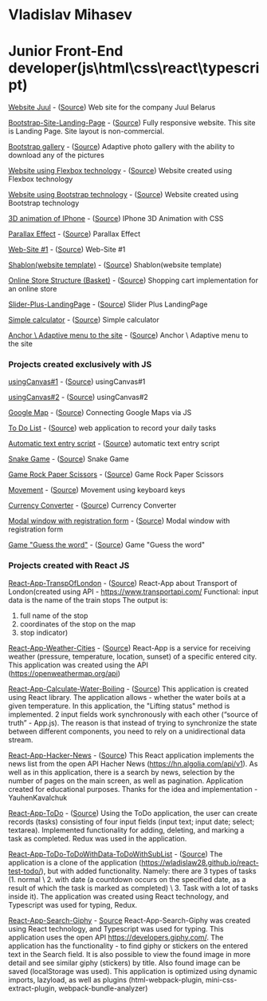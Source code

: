 # Vladislav Mihasev
# Junior Front-End developer(js\html\css\react\typescript)

[Website Juul](https://wladislaw28.github.io/juul/juul%20site/index.html) - ([Source](https://github.com/Wladislaw28/wladislaw28.github.io/tree/master/juul/juul%20site)) Web site for the company Juul Belarus

[Bootstrap-Site-Landing-Page](https://wladislaw28.github.io/2/index.html) - ([Source](https://github.com/Wladislaw28/wladislaw28.github.io/tree/master/2)) Fully responsive website. This site is Landing Page. Site layout is non-commercial.


[Bootstrap gallery](https://wladislaw28.github.io/bootstrap_gallery/) - ([Source](https://github.com/Wladislaw28/wladislaw28.github.io/tree/master/bootstrap_gallery)) Adaptive photo gallery with the ability to download any of the pictures


[Website using Flexbox technology](https://wladislaw28.github.io/flexbox/) - ([Source](https://github.com/Wladislaw28/wladislaw28.github.io/tree/master/flexbox)) Website created using Flexbox technology


[Website using Bootstrap technology](https://wladislaw28.github.io/BootstrapSite/) - ([Source](https://github.com/Wladislaw28/wladislaw28.github.io/tree/master/BootstrapSite)) Website created using Bootstrap technology


[3D animation of IPhone](https://wladislaw28.github.io/3D%20%D0%B0%D0%BD%D0%B8%D0%BC%D0%B0%D1%86%D0%B8%D1%8F/) - ([Source](https://github.com/Wladislaw28/wladislaw28.github.io/tree/master/3D%20%D0%B0%D0%BD%D0%B8%D0%BC%D0%B0%D1%86%D0%B8%D1%8F)) IPhone 3D Animation with CSS


[Parallax Effect](https://wladislaw28.github.io/parallax/index.html) - ([Source](https://github.com/Wladislaw28/wladislaw28.github.io/tree/master/parallax)) Parallax Effect


[Web-Site #1](https://wladislaw28.github.io/%D1%81%D0%B0%D0%B9%D1%821/) - ([Source](https://github.com/Wladislaw28/wladislaw28.github.io/tree/master/%D1%81%D0%B0%D0%B9%D1%821)) Web-Site #1


[Shablon(website template)](https://wladislaw28.github.io/Shablon/) - ([Source](https://github.com/Wladislaw28/wladislaw28.github.io/tree/master/Shablon)) Shablon(website template)


[Online Store Structure (Basket)](https://wladislaw28.github.io/basket/) - ([Source](https://github.com/Wladislaw28/wladislaw28.github.io/tree/master/basket)) Shopping cart implementation for an online store


[Slider-Plus-LandingPage](https://wladislaw28.github.io/%D1%81%D0%BB%D0%B0%D0%B9%D0%B4%D0%B5%D1%80/index.html) - ([Source](https://github.com/Wladislaw28/wladislaw28.github.io/tree/master/%D1%81%D0%BB%D0%B0%D0%B9%D0%B4%D0%B5%D1%80)) Slider Plus LandingPage


[Simple calculator](https://wladislaw28.github.io/%D0%9A%D0%B0%D0%BB%D1%8C%D0%BA%D1%83%D0%BB%D1%8F%D1%82%D0%BE%D1%80/) - ([Source](https://github.com/Wladislaw28/wladislaw28.github.io/tree/master/%D0%9A%D0%B0%D0%BB%D1%8C%D0%BA%D1%83%D0%BB%D1%8F%D1%82%D0%BE%D1%80)) Simple calculator


[Anchor \ Adaptive menu to the site](https://wladislaw28.github.io/%D0%AF%D0%BA%D0%BE%D1%80%D0%BD%D0%BE%D0%B5%D0%9C%D0%B5%D0%BD%D1%8E/) - ([Source](https://github.com/Wladislaw28/wladislaw28.github.io/tree/master/%D0%AF%D0%BA%D0%BE%D1%80%D0%BD%D0%BE%D0%B5%D0%9C%D0%B5%D0%BD%D1%8E)) Anchor \ Adaptive menu to the site


### Projects created exclusively with JS


[	usingCanvas#1](https://wladislaw28.github.io/Canvas/index.html) - ([Source](https://github.com/Wladislaw28/wladislaw28.github.io/tree/master/Canvas)) usingCanvas#1


[	usingCanvas#2](https://wladislaw28.github.io/Canvas1/) - ([Source](https://github.com/Wladislaw28/wladislaw28.github.io/tree/master/Canvas1))	usingCanvas#2


[Google Map](https://wladislaw28.github.io/Google%20Maps%20API/index.html) - ([Source](https://github.com/Wladislaw28/wladislaw28.github.io/tree/master/Google%20Maps%20API))	Connecting Google Maps via JS


[To Do List](https://wladislaw28.github.io/ToDoList/) - ([Source](https://github.com/Wladislaw28/wladislaw28.github.io/tree/master/ToDoList)) web application to record your daily tasks


[Аutomatic text entry script](https://wladislaw28.github.io/%D0%90%D0%B2%D1%82%D0%BE%D0%BC%D0%B0%D1%82%D0%B8%D1%87_%D0%92%D0%B2%D0%BE%D0%B4_%D0%A2%D0%B5%D0%BA%D1%81%D1%82%D0%B0/index.html) - ([Source](https://github.com/Wladislaw28/wladislaw28.github.io/tree/master/%D0%90%D0%B2%D1%82%D0%BE%D0%BC%D0%B0%D1%82%D0%B8%D1%87_%D0%92%D0%B2%D0%BE%D0%B4_%D0%A2%D0%B5%D0%BA%D1%81%D1%82%D0%B0)) automatic text entry script


[Snake Game](https://wladislaw28.github.io/%D0%97%D0%BC%D0%B5%D0%B9%D0%BA%D0%B0JS/index.html) - ([Source](https://github.com/Wladislaw28/wladislaw28.github.io/tree/master/%D0%97%D0%BC%D0%B5%D0%B9%D0%BA%D0%B0JS)) Snake Game


[Game Rock Paper Scissors](https://wladislaw28.github.io/%D0%9A%D0%B0%D0%BC%D0%B5%D0%BD%D1%8C_%D0%9D%D0%BE%D0%B6%D0%BD%D0%B8%D1%86%D1%8B_%D0%91%D1%83%D0%BC%D0%B0%D0%B3%D0%B0/) - ([Source](https://github.com/Wladislaw28/wladislaw28.github.io/tree/master/%D0%9A%D0%B0%D0%BC%D0%B5%D0%BD%D1%8C_%D0%9D%D0%BE%D0%B6%D0%BD%D0%B8%D1%86%D1%8B_%D0%91%D1%83%D0%BC%D0%B0%D0%B3%D0%B0)) Game Rock Paper Scissors


[Movement](https://wladislaw28.github.io/%D0%9A%D0%BB%D0%B0%D0%B2%D0%B8%D0%B0%D1%82%D1%83%D1%80%D0%B0/) - ([Source](https://github.com/Wladislaw28/wladislaw28.github.io/tree/master/%D0%9A%D0%BB%D0%B0%D0%B2%D0%B8%D0%B0%D1%82%D1%83%D1%80%D0%B0)) Movement using keyboard keys


[Currency Converter](https://wladislaw28.github.io/%D0%9A%D0%BE%D0%BD%D0%B2%D0%B5%D1%80%D1%82%D0%BE%D1%80%20%D0%92%D0%B5%D0%BB%D0%B8%D1%87%D0%B8%D0%BD/) - ([Source](https://github.com/Wladislaw28/wladislaw28.github.io/tree/master/%D0%9A%D0%BE%D0%BD%D0%B2%D0%B5%D1%80%D1%82%D0%BE%D1%80%20%D0%92%D0%B5%D0%BB%D0%B8%D1%87%D0%B8%D0%BD)) Currency Converter


[Modal window with registration form](https://wladislaw28.github.io/%D0%9C%D0%BE%D0%B4%D0%B0%D0%BB%D1%8C%D0%BD%D0%BE%D0%B5%20%D0%9E%D0%BA%D0%BD%D0%BE/index.html) - ([Source](https://github.com/Wladislaw28/wladislaw28.github.io/tree/master/%D0%9C%D0%BE%D0%B4%D0%B0%D0%BB%D1%8C%D0%BD%D0%BE%D0%B5%20%D0%9E%D0%BA%D0%BD%D0%BE)) Modal window with registration form


[Game "Guess the word"](https://wladislaw28.github.io/%D0%A3%D0%B3%D0%B0%D0%B4%D0%B0%D0%B9_%D0%A1%D0%BB%D0%BE%D0%B2%D0%BE/) - ([Source](https://github.com/Wladislaw28/wladislaw28.github.io/tree/master/%D0%A3%D0%B3%D0%B0%D0%B4%D0%B0%D0%B9_%D0%A1%D0%BB%D0%BE%D0%B2%D0%BE)) Game "Guess the word"


### Projects created with React JS

[React-App-TranspOfLondon](https://wladislaw28.github.io/react-app-transport-london/) - ([Source](https://github.com/Wladislaw28/react-app-transport-london)) React-App about Transport of London(created using API - https://www.transportapi.com/ 
Functional: input data is the name of the train stops
The output is:
1) full name of the stop
2) coordinates of the stop on the map
3) stop indicator)

[React-App-Weather-Cities](https://wladislaw28.github.io/react-app-weather-cities/) - ([Source](https://github.com/Wladislaw28/react-app-weather-cities)) React-App is a service for receiving weather (pressure, temperature, location, sunset) of a specific entered city. This application was created using the API (https://openweathermap.org/api)


[React-App-Calculate-Water-Boiling](https://wladislaw28.github.io/react-app-calculate-water/) - ([Source](https://github.com/Wladislaw28/react-app-calculate-water)) This application is created using React library. The application allows - whether the water boils at a given temperature.
In this application, the "Lifting status" method is implemented. 2 input fields work synchronously with each other (“source of truth” - App.js).
The reason is that instead of trying to synchronize the state between different components, you need to rely on a unidirectional data stream.


[React-App-Hacker-News](https://wladislaw28.github.io/react-model-api-hacher-news/) - ([Source](https://github.com/Wladislaw28/react-model-api-hacher-news)) This React application implements the news list from the open API Hacher News (https://hn.algolia.com/api/v1). As well as in this application, there is a search by news, selection by the number of pages on the main screen, as well as pagination.
Application created for educational purposes. Thanks for the idea and implementation - YauhenKavalchuk


[React-App-ToDo](https://wladislaw28.github.io/react-test-todo/) - ([Source](https://github.com/Wladislaw28/react-test-todo)) Using the ToDo application, the user can create records (tasks) consisting of four input fields (input text; input date; select; textarea). Implemented functionality for adding, deleting, and marking a task as completed.
Redux was used in the application.


[React-App-ToDo-ToDoWithData-ToDoWithSubList](https://github.com/Wladislaw28/react-redux-todo-wmreply/) - ([Source](https://github.com/Wladislaw28/react-redux-todo-wmreply))
The application is a clone of the application (https://wladislaw28.github.io/react-test-todo/), but with added functionality. Namely: there are 3 types of tasks (1. normal \ 2. with date (a countdown occurs on the specified date, as a result of which the task is marked as completed) \ 3. Task with a lot of tasks inside it). The application was created using React technology, and Typescript was used for typing, Redux.


[React-App-Search-Giphy](https://wladislaw28.github.io/react-giphy-search-wmreply/) - 
[Source](https://github.com/Wladislaw28/react-giphy-search-wmreply/)
React-App-Search-Giphy was created using React technology, and Typescript was used for typing. This application uses the open API https://developers.giphy.com/.
The application has the functionality - to find giphy or stickers on the entered text in the Search field. It is also possible to view the found image in more detail and see similar giphy (stickers) by title. Also found image can be saved (localStorage was used).
This application is optimized using dynamic imports, lazyload, as well as plugins (html-webpack-plugin, mini-css-extract-plugin, webpack-bundle-analyzer)
